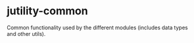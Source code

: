 jutility-common
===============

Common functionality used by the different modules (includes data types and other utils).
